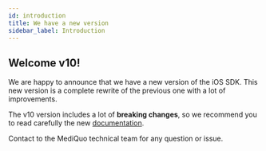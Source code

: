 ```yaml
---
id: introduction
title: We have a new version
sidebar_label: Introduction
---
```


## Welcome v10!

We are happy to announce that we have a new version of the iOS SDK. This new version is a complete rewrite of the previous one with a lot of improvements.

The v10 version includes a lot of **breaking changes**, so we recommend you to read carefully the new [documentation](https://github.com/mediquo/mediquo-ios-sdk).

Contact to the MediQuo technical team for any question or issue.